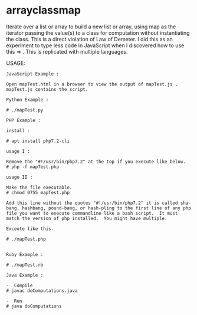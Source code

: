 # arrayclassmap

Iterate over a list or array to build a new list or array, using map as the iterator passing the value(s) to a class for computation without instantiating the class.  This is a direct violation of Law of Demeter.  I did this as an experiment to type less code in JavaScript when I discovered how to use this => .  This is replicated with multiple languages.


USAGE:

	JavaScript Example :
	
	Open mapTest.html in a browser to view the output of mapTest.js .  mapTest.js contains the script.
	
	Python Example :	
	
	# ./mapTest.py
	
	PHP Example :	
	
	install :

	# apt install php7.2-cli

	usage I :
	
	Remove the "#!/usr/bin/php7.2" at the top if you execute like below.
	# php -f mapTest.php 

	usage II :
	
	Make the file executable.
	# chmod 0755 mapTest.php
	
	Add this line without the quotes "#!/usr/bin/php7.2" it is called sha-bang, hashbang, pound-bang, or hash-pling to the first line of any php file you want to execute commandline like a bash script.  It must match the version of php installed.  You might have multiple.
	
	Exceute like this.
	
	# ./mapTest.php 
	
		
	Ruby Example :
	
	# ./mapTest.rb
	
	Java Example :
	
	-  Compile 
	# javac doComputations.java
	
	-  Run
	# java doComputations
